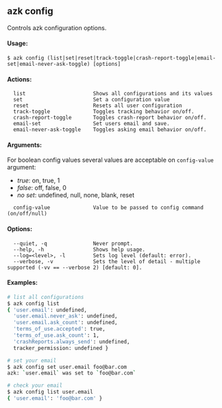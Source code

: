 ## azk config

Controls azk configuration options.

#### Usage:

    $ azk config (list|set|reset|track-toggle|crash-report-toggle|email-set|email-never-ask-toggle) [options]

#### Actions:

```
  list                      Shows all configurations and its values
  set                       Set a configuration value
  reset                     Resets all user configuration
  track-toggle              Toggles tracking behavior on/off.
  crash-report-toggle       Toggles crash-report behavior on/off.
  email-set                 Set users email and save.
  email-never-ask-toggle    Toggles asking email behavior on/off.
```

#### Arguments:

For boolean config values several values are acceptable on `config-value` argument:

- *true*: on, true, 1
- *false*: off, false, 0
- *no set*: undefined, null, none, blank, reset

```
  config-value              Value to be passed to config command (on/off/null)
```

#### Options:

```
  --quiet, -q               Never prompt.
  --help, -h                Shows help usage.
  --log=<level>, -l         Sets log level (default: error).
  --verbose, -v             Sets the level of detail - multiple supported (-vv == --verbose 2) [default: 0].
```

#### Examples:

```sh
# list all configurations
$ azk config list
{ 'user.email': undefined,
  'user.email.never_ask': undefined,
  'user.email.ask_count': undefined,
  'terms_of_use.accepted': true,
  'terms_of_use.ask_count': 1,
  'crashReports.always_send': undefined,
  tracker_permission: undefined }

# set your email
$ azk config set user.email foo@bar.com
azk: `user.email` was set to `foo@bar.com`

# check your email
$ azk config list user.email
{ 'user.email': 'foo@bar.com' }
```
